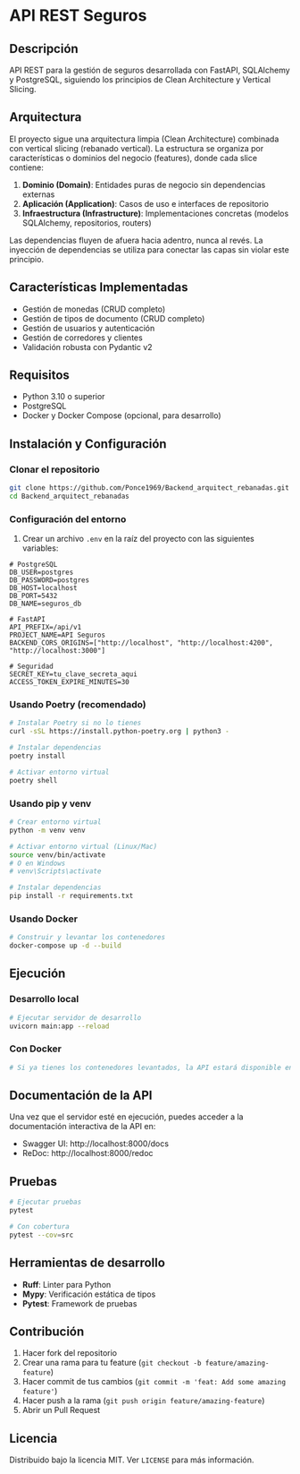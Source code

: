 # API REST Seguros

## Descripción

API REST para la gestión de seguros desarrollada con FastAPI, SQLAlchemy y PostgreSQL, siguiendo los principios de Clean Architecture y Vertical Slicing.

## Arquitectura

El proyecto sigue una arquitectura limpia (Clean Architecture) combinada con vertical slicing (rebanado vertical). La estructura se organiza por características o dominios del negocio (features), donde cada slice contiene:

1. **Dominio (Domain)**: Entidades puras de negocio sin dependencias externas
2. **Aplicación (Application)**: Casos de uso e interfaces de repositorio
3. **Infraestructura (Infrastructure)**: Implementaciones concretas (modelos SQLAlchemy, repositorios, routers)

Las dependencias fluyen de afuera hacia adentro, nunca al revés. La inyección de dependencias se utiliza para conectar las capas sin violar este principio.

## Características Implementadas

- Gestión de monedas (CRUD completo)
- Gestión de tipos de documento (CRUD completo)
- Gestión de usuarios y autenticación
- Gestión de corredores y clientes
- Validación robusta con Pydantic v2

## Requisitos

- Python 3.10 o superior
- PostgreSQL
- Docker y Docker Compose (opcional, para desarrollo)

## Instalación y Configuración

### Clonar el repositorio

```bash
git clone https://github.com/Ponce1969/Backend_arquitect_rebanadas.git
cd Backend_arquitect_rebanadas
```

### Configuración del entorno

1. Crear un archivo `.env` en la raíz del proyecto con las siguientes variables:

```
# PostgreSQL
DB_USER=postgres
DB_PASSWORD=postgres
DB_HOST=localhost
DB_PORT=5432
DB_NAME=seguros_db

# FastAPI
API_PREFIX=/api/v1
PROJECT_NAME=API Seguros
BACKEND_CORS_ORIGINS=["http://localhost", "http://localhost:4200", "http://localhost:3000"]

# Seguridad
SECRET_KEY=tu_clave_secreta_aqui
ACCESS_TOKEN_EXPIRE_MINUTES=30
```

### Usando Poetry (recomendado)

```bash
# Instalar Poetry si no lo tienes
curl -sSL https://install.python-poetry.org | python3 -

# Instalar dependencias
poetry install

# Activar entorno virtual
poetry shell
```

### Usando pip y venv

```bash
# Crear entorno virtual
python -m venv venv

# Activar entorno virtual (Linux/Mac)
source venv/bin/activate
# O en Windows
# venv\Scripts\activate

# Instalar dependencias
pip install -r requirements.txt
```

### Usando Docker

```bash
# Construir y levantar los contenedores
docker-compose up -d --build
```

## Ejecución

### Desarrollo local

```bash
# Ejecutar servidor de desarrollo
uvicorn main:app --reload
```

### Con Docker

```bash
# Si ya tienes los contenedores levantados, la API estará disponible en http://localhost:8000
```

## Documentación de la API

Una vez que el servidor esté en ejecución, puedes acceder a la documentación interactiva de la API en:

- Swagger UI: http://localhost:8000/docs
- ReDoc: http://localhost:8000/redoc

## Pruebas

```bash
# Ejecutar pruebas
pytest

# Con cobertura
pytest --cov=src
```

## Herramientas de desarrollo

- **Ruff**: Linter para Python
- **Mypy**: Verificación estática de tipos
- **Pytest**: Framework de pruebas

## Contribución

1. Hacer fork del repositorio
2. Crear una rama para tu feature (`git checkout -b feature/amazing-feature`)
3. Hacer commit de tus cambios (`git commit -m 'feat: Add some amazing feature'`)
4. Hacer push a la rama (`git push origin feature/amazing-feature`)
5. Abrir un Pull Request

## Licencia

Distribuido bajo la licencia MIT. Ver `LICENSE` para más información.

